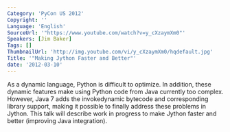 ```yaml
---
Category: 'PyCon US 2012'
Copyright: ''
Language: 'English'
SourceUrl: '"https://www.youtube.com/watch?v=y_cXzaymXm0"'
Speakers: [Jim Baker]
Tags: []
ThumbnailUrl: 'http://img.youtube.com/vi/y_cXzaymXm0/hqdefault.jpg'
Title: '"Making Jython Faster and Better"'
date: '2012-03-10'
---
```

As a dynamic language, Python is difficult to optimize. In addition, these
dynamic features make using Python code from Java currently too complex.
However, Java 7 adds the invokedynamic bytecode and corresponding library
support, making it possible to finally address these problems in Jython. This
talk will describe work in progress to make Jython faster and better
(improving Java integration).

